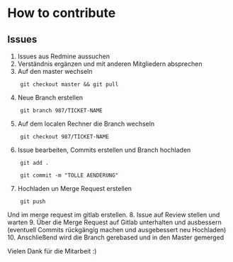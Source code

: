 # How to contribute

## Issues

1. Issues aus Redmine aussuchen
2. Verständnis ergänzen und mit anderen Mitgliedern absprechen
3. Auf den master wechseln
```
    git checkout master && git pull
```
4. Neue Branch erstellen
```
    git branch 987/TICKET-NAME
```
5. Auf dem localen Rechner die Branch wechseln
```
    git checkout 987/TICKET-NAME
```
6. Issue bearbeiten, Commits erstellen und Branch hochladen
```
    git add .
```
```
    git commit -m "TOLLE AENDERUNG"
```

7. Hochladen un Merge Request erstellen
```
    git push
```
Und im merge request im gitlab erstellen.
8. Issue auf Review stellen und warten
9. Über die Merge Request auf Gitlab unterhalten und ausbessern (eventuell Commits rückgängig machen und ausgebessert neu Hochladen)
10. Anschließend wird die Branch gerebased und in den Master gemerged

Vielen Dank für die Mitarbeit :)

